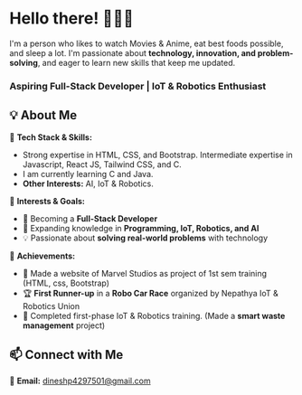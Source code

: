 # **Hello there! 🙋🏻‍♂️**  
I'm a person who likes to watch Movies & Anime, eat best foods possible, and sleep a lot.
I'm passionate about **technology, innovation, and problem-solving**, and eager to learn new skills that keep me updated.  
### **Aspiring Full-Stack Developer | IoT & Robotics Enthusiast**  


## **💡 About Me**  

🔹 **Tech Stack & Skills:**  
- Strong expertise in HTML, CSS, and Bootstrap. Intermediate expertise in Javascript, React JS, Tailwind CSS, and C.
- I am currently learning C and Java.
- **Other Interests:** AI, IoT & Robotics.

🔹 **Interests & Goals:**  
- 🚀 Becoming a **Full-Stack Developer**  
- 🤖 Expanding knowledge in **Programming, IoT, Robotics, and AI** 
- 💡 Passionate about **solving real-world problems** with technology  

🔹 **Achievements:**  
- 🫧 Made a website of Marvel Studios as project of 1st sem training (HTML, css, Bootstrap)
- 🏆 **First Runner-up** in a **Robo Car Race** organized by Nepathya IoT & Robotics Union
- 🔬 Completed first-phase IoT & Robotics training. (Made a **smart waste management** project)
  

## **📫 Connect with Me**  

📧 **Email:** dineshp4297501@gmail.com  

